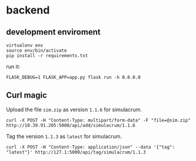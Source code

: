 backend
=======

## development enviroment

```
virtualenv env
source env/bin/activate
pip install -r requirements.txt
```

run it:

```
FLASK_DEBUG=1 FLASK_APP=app.py flask run -h 0.0.0.0
```

## Curl magic

Upload the file `sim.zip` as version `1.1.6` for simulacrum.

```
curl -X POST -H "Content-Type: multipart/form-data" -F "file=@sim.zip" http://10.39.91.205:5000/api/add/simulacrum/1.1.6
```

Tag the version `1.1.3` as `latest` for simulacrum.

```
curl -X POST -H "Content-Type: application/json" --data '{"tag": "latest"}' http://127.1:5000/api/tag/simulacrum/1.1.3
```
